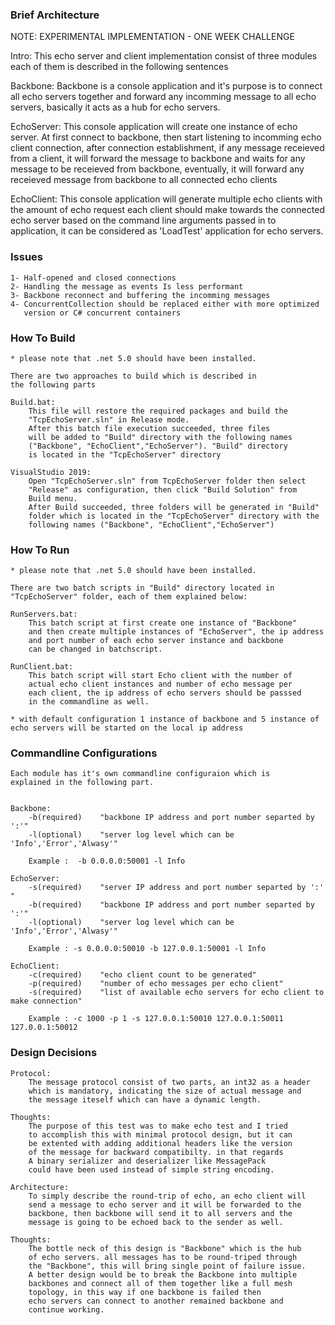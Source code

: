 ### Brief Architecture

NOTE: EXPERIMENTAL IMPLEMENTATION - ONE WEEK CHALLENGE

Intro:
	This echo server and client implementation consist of three
	modules each of them is described in the following sentences

Backbone:
	Backbone is a console application and it's purpose is to
	connect all echo servers together and forward any incomming 
	message to all echo servers, basically it acts as a hub for 
	echo servers.
	
EchoServer:
	This console application will create one instance of echo server.
	At first connect to backbone, then start listening to incomming
	echo client connection, after connection establishment, if any 
	message receieved from a client, it will forward the message to 
	backbone and waits for any message to be receieved from backbone,
	eventually, it will forward any receieved message from backbone
	to all connected echo clients
	
EchoClient:
	This console application will generate multiple echo clients 
	with the amount of echo request each client should make towards 
	the connected echo server based on the command line arguments 
	passed in to application, it can be considered as 'LoadTest' 
	application for echo servers.
	
	
### Issues
	1- Half-opened and closed connections 
	2- Handling the message as events Is less performant  
	3- Backbone reconnect and buffering the incomming messages
	4- ConcurrentCollection should be replaced either with more optimized 
	   version or C# concurrent containers	

	
### How To Build

	* please note that .net 5.0 should have been installed.
	
	There are two approaches to build which is described in 
	the following parts
		 
	Build.bat:
		This file will restore the required packages and build the
		"TcpEchoServer.sln" in Release mode.
		After this batch file execution succeeded, three files 
		will be added to "Build" directory with the following names
		("Backbone", "EchoClient","EchoServer"). "Build" directory 
		is located in the "TcpEchoServer" directory
		
	VisualStudio 2019:
		Open "TcpEchoServer.sln" from TcpEchoServer folder then select
		"Release" as configuration, then click "Build Solution" from
		Build menu.
		After Build succeeded, three folders will be generated in "Build" 
		folder which is located in the "TcpEchoServer" directory with the 
		following names ("Backbone", "EchoClient","EchoServer")
		
### How To Run

	* please note that .net 5.0 should have been installed.
	
	There are two batch scripts in "Build" directory located in 
	"TcpEchoServer" folder, each of them explained below:
	
	RunServers.bat:
		This batch script at first create one instance of "Backbone"
		and then create multiple instances of "EchoServer", the ip address 
		and port number of each echo server instance and backbone 
		can be changed in batchscript.
	
	RunClient.bat:
		This batch script will start Echo client with the number of 
		actual echo client instances and number of echo message per 
		each client, the ip address of echo servers should be passsed 
		in the commandline as well.
	
	* with default configuration 1 instance of backbone and 5 instance of echo servers will be started on the local ip address
	
### Commandline Configurations

	Each module has it's own commandline configuraion which is 
	explained in the following part.
	
	
	Backbone:
		-b(required) 	"backbone IP address and port number separted by ':'" 
		-l(optional) 	"server log level which can be 'Info','Error','Alwasy'"
		
		Example :  -b 0.0.0.0:50001 -l Info
		
	EchoServer:
		-s(required)	"server IP address and port number separted by ':' "			
		-b(required) 	"backbone IP address and port number separted by ':'" 
		-l(optional) 	"server log level which can be 'Info','Error','Alwasy'"
		
		Example : -s 0.0.0.0:50010 -b 127.0.0.1:50001 -l Info

	EchoClient:
		-c(required)	"echo client count to be generated"
		-p(required)	"number of echo messages per echo client"
		-s(required)	"list of available echo servers for echo client to make connection"
		
		Example : -c 1000 -p 1 -s 127.0.0.1:50010 127.0.0.1:50011 127.0.0.1:50012

### Design Decisions 

	Protocol:
		The message protocol consist of two parts, an int32 as a header
		which is mandatory, indicating the size of actual message and 
		the message iteself which can have a dynamic length.
		
	Thoughts:
		The purpose of this test was to make echo test and I tried 
		to accomplish this with minimal protocol design, but it can
		be extented with adding additional headers like the version 
		of the message for backward compatibilty. in that regards
		A binary serializer and deserializer like MessagePack 
		could have been used instead of simple string encoding.
	
	Architecture:
		To simply describe the round-trip of echo, an echo client will
		send a message to echo server and it will be forwarded to the 
		backbone, then backbone will send it to all servers and the 
		message is going to be echoed back to the sender as well.
		
	Thoughts:
		The bottle neck of this design is "Backbone" which is the hub
		of echo servers. all messages has to be round-triped through 
		the "Backbone", this will bring single point of failure issue.
		A better design would be to break the Backbone into multiple
		backbones and connect all of them together like a full mesh 
		topology, in this way if one backbone is failed then 
		echo servers can connect to another remained backbone and 
		continue working. 
		